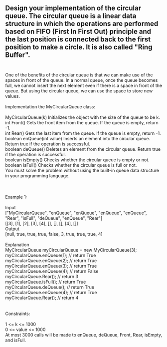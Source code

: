 ## Design your implementation of the circular queue. The circular queue is a linear data structure in which the operations are performed based on FIFO (First In First Out) principle and the last position is connected back to the first position to make a circle. It is also called "Ring Buffer". <br> <br> 
One of the benefits of the circular queue is that we can make use of the spaces in front of the queue. In a normal queue, once the queue becomes full, we cannot insert the next element even if there is a space in front of the queue. But using the circular queue, we can use the space to store new values. <br> <br> 
Implementation the MyCircularQueue class: <br> <br> 
MyCircularQueue(k) Initializes the object with the size of the queue to be k. <br> 
int Front() Gets the front item from the queue. If the queue is empty, return -1. <br> 
int Rear() Gets the last item from the queue. If the queue is empty, return -1. <br> 
boolean enQueue(int value) Inserts an element into the circular queue. Return true if the operation is successful. <br> 
boolean deQueue() Deletes an element from the circular queue. Return true if the operation is successful. <br> 
boolean isEmpty() Checks whether the circular queue is empty or not. <br> 
boolean isFull() Checks whether the circular queue is full or not. <br> 
You must solve the problem without using the built-in queue data structure in your programming language. <br> <br> <br> <br> 
Example 1: <br> <br> 
Input <br> 
["MyCircularQueue", "enQueue", "enQueue", "enQueue", "enQueue", "Rear", "isFull", "deQueue", "enQueue", "Rear"] <br> 
[[3], [1], [2], [3], [4], [], [], [], [4], []] <br> 
Output <br> 
[null, true, true, true, false, 3, true, true, true, 4] <br> <br> 
Explanation <br> 
MyCircularQueue myCircularQueue = new MyCircularQueue(3); <br> 
myCircularQueue.enQueue(1); // return True <br> 
myCircularQueue.enQueue(2); // return True <br> 
myCircularQueue.enQueue(3); // return True <br> 
myCircularQueue.enQueue(4); // return False <br> 
myCircularQueue.Rear();     // return 3 <br> 
myCircularQueue.isFull();   // return True <br> 
myCircularQueue.deQueue();  // return True <br> 
myCircularQueue.enQueue(4); // return True <br> 
myCircularQueue.Rear();     // return 4 <br> <br> <br> 
Constraints: <br> <br> 
1 <= k <= 1000 <br> 
0 <= value <= 1000 <br> 
At most 3000 calls will be made to enQueue, deQueue, Front, Rear, isEmpty, and isFull. <br> 
